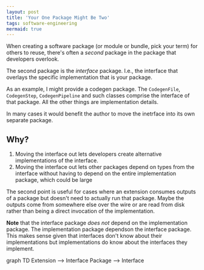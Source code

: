 ```yaml
---
layout: post
title: 'Your One Package Might Be Two'
tags: software-engineering
mermaid: true
---
```


When creating a software package (or module or bundle, pick your term) for others to reuse, there's often a _second_ package in the package that developers overlook.

The second package is the _interface_ package. I.e., the interface that overlays the specific implementation that is your package.

As an example, I might provide a codegen package. The `CodegenFile`, `CodegenStep`, `CodegenPipeline` and such classes comprise the interface of that package. All the other things are implementation details.

In many cases it would benefit the author to move the inetrface into its own separate package.

## Why?

1. Moving the interface out lets developers create alternative implementations of the interface.
2. Moving the interface out lets other packages depend on types from the interface without having to depend on the entire implementation package, which could be large

The second point is useful for cases where an extension consumes outputs of a package but doesn't need to actually run that package. Maybe the outputs come from somewhere else over the wire or are read from disk rather than being a direct invocation of the implementation.

**Note** that the interface package _does not_ depend on the implementation package. The implementation package dependson the interface package. This makes sense given that interfaces don't know about their implementations but implementations do know about the interfaces they implement.

<div class="mermaid">
graph TD
  Extension --> Interface
  Package --> Interface
</div>